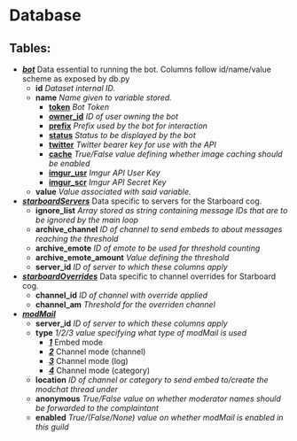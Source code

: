 # Database

## Tables:
- <u>***bot***</u>
    Data essential to running the bot.
    Columns follow id/name/value scheme as exposed by db.py
    - **id**
        *Dataset internal ID.*
    - **name**
        *Name given to variable stored.*
        - <u>**token**</u>
            *Bot Token*
        - <u>**owner_id**</u>
            *ID of user owning the bot*
        - <u>**prefix**</u>
            *Prefix used by the bot for interaction*
        - <u>**status**</u>
            *Status to be displayed by the bot*
        - <u>**twitter**</u>
            *Twitter bearer key for use with the API*
        - <u>**cache**</u>
            *True/False value defining whether image caching should be enabled*
        - <u>**imgur_usr**</u>
            *Imgur API User Key*
        - <u>**imgur_scr**</u>
            *Imgur API Secret Key*
    - **value**
        *Value associated with said variable.*
- <u>***starboardServers***</u>
    Data specific to servers for the Starboard cog.
    - **ignore_list**
        *Array stored as string containing message IDs that are to be ignored by the main loop*
    - **archive_channel**
        *ID of channel to send embeds to about messages reaching the threshold*
    - **archive_emote**
        *ID of emote to be used for threshold counting*
    - **archive_emote_amount**
        *Value defining the threshold*
    - **server_id**
        *ID of server to which these columns apply*
- <u>***starboardOverrides***</u>
    Data specific to channel overrides for Starboard cog.
    - **channel_id**
        *ID of channel with override applied*
    - **channel_am**
        *Threshold for the overriden channel*
- <u>***modMail***</u>
    - **server_id**
        *ID of server to which these columns apply*
    - **type**
        *1/2/3 value specifying what type of modMail is used*
        - <u>***1***</u>
            Embed mode
        - <u>***2***</u>
            Channel mode (channel)
        - <u>***3***</u>
            Channel mode (log)
        - <u>***4***</u>
            Channel mode (category)
    - **location**
        *ID of channel or category to send embed to/create the modchat thread under*
    - **anonymous**
        *True/False value on whether moderator names should be forwarded to the complaintant*
    - **enabled**
        *True/(False/None) value on whether modMail is enabled in this guild*
